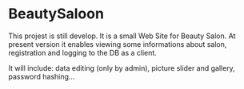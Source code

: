 # BeautySaloon

This projest is still develop.
It is a small Web Site for Beauty Salon. At present version it enables viewing some informations about salon, registration and logging to the DB as a client. 

It will include: 
data editing (only by admin), picture slider and gallery, password hashing...  
